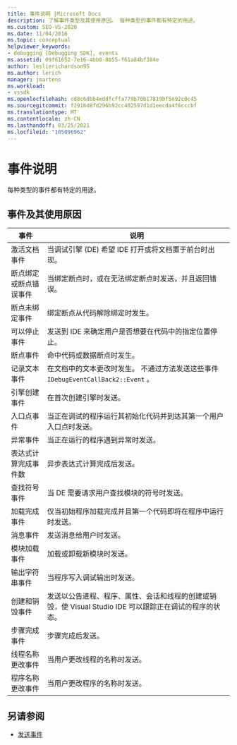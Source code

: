 ```yaml
---
title: 事件说明 |Microsoft Docs
description: 了解事件类型及其使用原因。 每种类型的事件都有特定的用途。
ms.custom: SEO-VS-2020
ms.date: 11/04/2016
ms.topic: conceptual
helpviewer_keywords:
- debugging [Debugging SDK], events
ms.assetid: 09f61652-7e16-4bb0-8055-f61a84bf384e
author: leslierichardson95
ms.author: lerich
manager: jmartens
ms.workload:
- vssdk
ms.openlocfilehash: cd8c6dbb4eddfcffa779b70b17819bf5e92c0c45
ms.sourcegitcommit: f2916d8fd296b92cc402597d1d1eecda4f6cccbf
ms.translationtype: MT
ms.contentlocale: zh-CN
ms.lasthandoff: 03/25/2021
ms.locfileid: "105096962"
---
```

# <a name="event-descriptions"></a>事件说明
每种类型的事件都有特定的用途。

## <a name="events-and-the-reasons-for-their-use"></a>事件及其使用原因

|事件|说明|
|-----------|-----------------|
|激活文档事件|当调试引擎 (DE) 希望 IDE 打开或将文档置于前台时出现。|
|断点绑定或断点错误事件|当绑定断点时，或在无法绑定断点时发送，并且返回错误。|
|断点未绑定事件|绑定断点从代码解除绑定时发生。|
|可以停止事件|发送到 IDE 来确定用户是否想要在代码中的指定位置停止。|
|断点事件|命中代码或数据断点时发生。|
|记录文本事件|在文档中的文本更改时发生。 不通过方法发送这些事件 `IDebugEventCallBack2::Event` 。|
|引擎创建事件|在首次创建引擎时发送。|
|入口点事件|当正在调试的程序运行其初始化代码并到达其第一个用户入口点时发送。|
|异常事件|当正在运行的程序遇到异常时发送。|
|表达式计算完成事件数|异步表达式计算完成后发送。|
|查找符号事件|当 DE 需要请求用户查找模块的符号时发送。|
|加载完成事件|仅当初始程序加载完成并且第一个代码即将在程序中运行时发送。|
|消息事件|发送消息给用户时发送。|
|模块加载事件|加载或卸载新模块时发送。|
|输出字符串事件|当程序写入调试输出时发送。|
|创建和销毁事件|发送以公告进程、程序、属性、会话和线程的创建或销毁，使 Visual Studio IDE 可以跟踪正在调试的程序的状态。|
|步骤完成事件|步骤完成后发送。|
|线程名称更改事件|当用户更改线程的名称时发送。|
|程序名称更改事件|当用户更改程序的名称时发送。|

## <a name="see-also"></a>另请参阅
- [发送事件](../../extensibility/debugger/sending-events.md)
